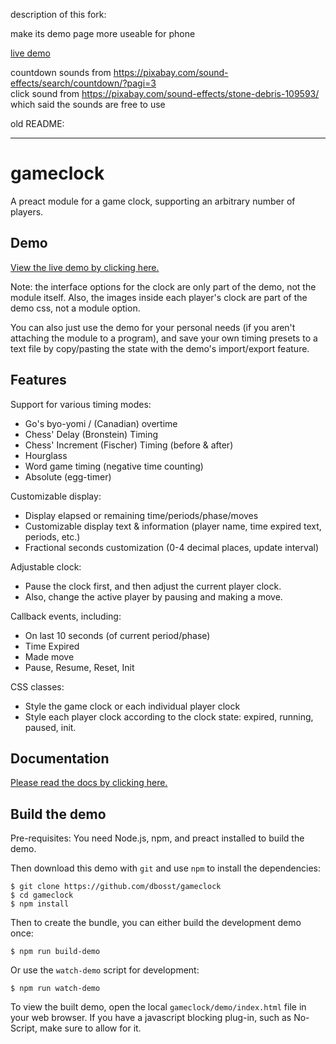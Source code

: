 description of this fork:

make its demo page more useable for phone

[live demo](https://zhaouv.github.io/gameclock/demo/index.html)

countdown sounds from <https://pixabay.com/sound-effects/search/countdown/?pagi=3>  
click sound from <https://pixabay.com/sound-effects/stone-debris-109593/>
which said the sounds are free to use

old README:

- - -

# gameclock

A preact module for a game clock, supporting an arbitrary number of players.

## Demo

[View the live demo by clicking here.](https://dbosst.github.io/gameclock-demo/demo/index.html)

Note: the interface options for the clock are only part of the demo, not the module itself. Also, the images inside each player's clock are part of the demo css, not a module option.

You can also just use the demo for your personal needs (if you aren't attaching the module to a program), and save your own timing presets to a text file by copy/pasting the state with the demo's import/export feature.

## Features

Support for various timing modes:
* Go's byo-yomi / (Canadian) overtime
* Chess' Delay (Bronstein) Timing
* Chess' Increment (Fischer) Timing (before & after)
* Hourglass
* Word game timing (negative time counting)
* Absolute (egg-timer)

Customizable display:
* Display elapsed or remaining time/periods/phase/moves
* Customizable display text & information (player name, time expired text, periods, etc.)
* Fractional seconds customization (0-4 decimal places, update interval)

Adjustable clock:
* Pause the clock first, and then adjust the current player clock.
* Also, change the active player by pausing and making a move.

Callback events, including:
* On last 10 seconds (of current period/phase)
* Time Expired
* Made move
* Pause, Resume, Reset, Init

CSS classes:
* Style the game clock or each individual player clock
* Style each player clock according to the clock state: expired, running, paused, init.

## Documentation
[Please read the docs by clicking here.](docs/README.md)

## Build the demo
Pre-requisites: You need Node.js, npm, and preact installed to build the demo.

Then download this demo with `git` and use `npm` to install the dependencies:

~~~
$ git clone https://github.com/dbosst/gameclock
$ cd gameclock
$ npm install
~~~

Then to create the bundle, you can either build the development demo once:

~~~
$ npm run build-demo
~~~

Or use the `watch-demo` script for development:

~~~
$ npm run watch-demo
~~~

To view the built demo, open the local `gameclock/demo/index.html` file in your web browser.  If you have a javascript blocking plug-in, such as No-Script, make sure to allow for it.
